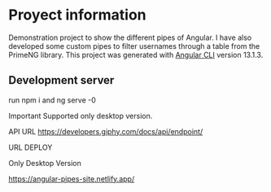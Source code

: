 # Proyect information

Demonstration project to show the different pipes of Angular. I have also developed some custom pipes to filter usernames through a table from the PrimeNG library.
This project was generated with [Angular CLI](https://github.com/angular/angular-cli) version 13.1.3.

## Development server

run npm i and ng serve -0

Important
Supported only desktop version.

API URL https://developers.giphy.com/docs/api/endpoint/

URL DEPLOY

Only Desktop Version

https://angular-pipes-site.netlify.app/

